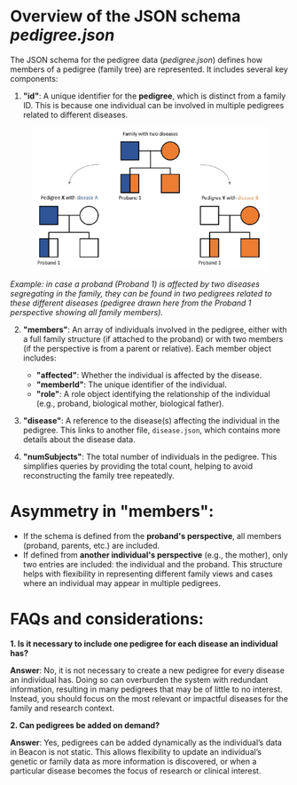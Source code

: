 # Overview of the JSON schema *pedigree.json*

The JSON schema for the pedigree data (*pedigree.json*) defines how members of a pedigree (family tree) are represented. It includes several key components:
1. **"id"**: A unique identifier for the **pedigree**, which is distinct from a family ID. This is because one individual can be involved in multiple pedigrees related to different diseases.
<figure>
<img src="/docs/img/Pedigree-image1.jpg" alt="Example schema"/>
</figure>

*Example: in case a proband (Proband 1) is affected by two diseases segregating in the family, they can be found in two pedigrees related to these different diseases (pedigree drawn here from the Proband 1 perspective showing all family members).*

2. **"members"**: An array of individuals involved in the pedigree, either with a full family structure (if attached to the proband) or with two members (if the perspective is from a parent or relative). Each member object includes:
	- **"affected"**: Whether the individual is affected by the disease.
	- **"memberId"**: The unique identifier of the individual.
 	- **"role"**: A role object identifying the relationship of the individual (e.g., proband, biological mother, biological father).

3. **"disease"**: A reference to the disease(s) affecting the individual in the pedigree. This links to another file, `disease.json`, which contains more details about the disease data.
    
4. **"numSubjects"**: The total number of individuals in the pedigree. This simplifies queries by providing the total count, helping to avoid reconstructing the family tree repeatedly.

# Asymmetry in "members":
- If the schema is defined from the **proband's perspective**, all members (proband, parents, etc.) are included.
- If defined from **another individual's perspective** (e.g., the mother), only two entries are included: the individual and the proband.
This structure helps with flexibility in representing different family views and cases where an individual may appear in multiple pedigrees.

# FAQs and considerations:
**1. Is it necessary to include one pedigree for each disease an individual has?**

**Answer**: No, it is not necessary to create a new pedigree for every disease an individual has. Doing so can overburden the system with redundant information, resulting in many pedigrees that may be of little to no interest. Instead, you should focus on the most relevant or impactful diseases for the family and research context.

**2. Can pedigrees be added on demand?**

**Answer**: Yes, pedigrees can be added dynamically as the individual’s data in Beacon is not static. This allows flexibility to update an individual’s genetic or family data as more information is discovered, or when a particular disease becomes the focus of research or clinical interest.
